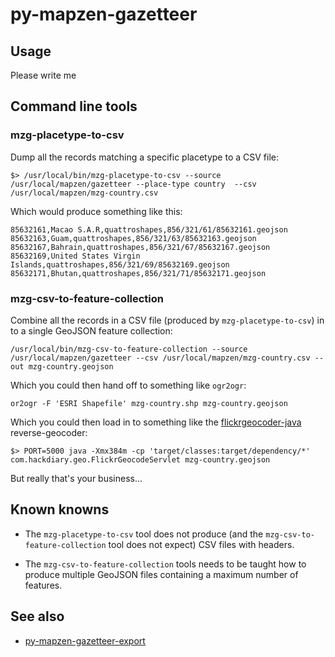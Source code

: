 # py-mapzen-gazetteer

## Usage

Please write me

## Command line tools

### mzg-placetype-to-csv

Dump all the records matching a specific placetype to a CSV file:

```
$> /usr/local/bin/mzg-placetype-to-csv --source /usr/local/mapzen/gazetteer --place-type country  --csv /usr/local/mapzen/mzg-country.csv
```

Which would produce something like this:

```
85632161,Macao S.A.R,quattroshapes,856/321/61/85632161.geojson
85632163,Guam,quattroshapes,856/321/63/85632163.geojson
85632167,Bahrain,quattroshapes,856/321/67/85632167.geojson
85632169,United States Virgin Islands,quattroshapes,856/321/69/85632169.geojson
85632171,Bhutan,quattroshapes,856/321/71/85632171.geojson
```

### mzg-csv-to-feature-collection

Combine all the records in a CSV file (produced by `mzg-placetype-to-csv`) in to a single GeoJSON feature collection:

```
/usr/local/bin/mzg-csv-to-feature-collection --source /usr/local/mapzen/gazetteer --csv /usr/local/mapzen/mzg-country.csv --out mzg-country.geojson
```

Which you could then hand off to something like `ogr2ogr`:

```
or2ogr -F 'ESRI Shapefile' mzg-country.shp mzg-country.geojson
```

Which you could then load in to something like the [flickrgeocoder-java](https://github.com/thisisaaronland/flickrgeocoder-java) reverse-geocoder:

```
$> PORT=5000 java -Xmx384m -cp 'target/classes:target/dependency/*' com.hackdiary.geo.FlickrGeocodeServlet mzg-country.geojson
```

But really that's your business...

## Known knowns

* The `mzg-placetype-to-csv` tool does not produce (and the `mzg-csv-to-feature-collection` tool does not expect) CSV files with headers.

* The `mzg-csv-to-feature-collection` tools needs to be taught how to produce multiple GeoJSON files containing a maximum number of features.

## See also

* [py-mapzen-gazetteer-export](https://github.com/mapzen/py-mapzen-gazetteer-export)
